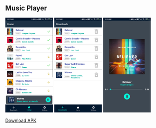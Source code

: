 ## Music Player

<img src="https://raw.githubusercontent.com/shashank1800/Music-Player/master/snapshots/ss1.jpg" width="30%">
<img src="https://raw.githubusercontent.com/shashank1800/Music-Player/master/snapshots/ss2.jpg" width="30%">
<img src="https://raw.githubusercontent.com/shashank1800/Music-Player/master/snapshots/ss3.jpg" width="30%">

[Download APK](https://raw.githubusercontent.com/shashank1800/Music-Player/master/apk/app-debug.apk)
